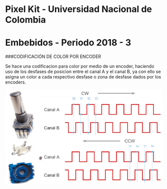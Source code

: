 # Pixel Kit - Universidad Nacional de Colombia

# Embebidos - Periodo 2018 - 3

###CODIFICACIÓN DE COLOR POR ENCODER

Se hace una codificacion para color por medio de un encoder, haciendo uso de los desfases de posicion entre el canal A y el canal B, ya con ello se asigna un color a cada respectivo desfase o zona de desfase dados por los encoders.

![](https://raw.githubusercontent.com/NicolasRiascos/Pixel-Kit/master/encoder.png)
